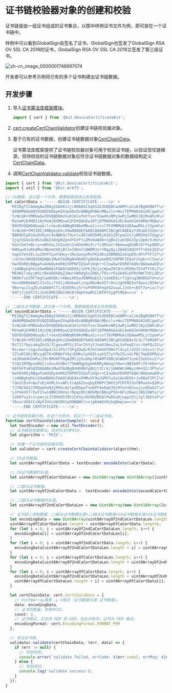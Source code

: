 # 证书链校验器对象的创建和校验

<!--Kit: Device Certificate Kit-->
<!--Subsystem: Security-->
<!--Owner: @zxz--3-->
<!--Designer: @lanming-->
<!--Tester: @PAFT-->
<!--Adviser: @zengyawen-->

证书链是由一组证书组成的证书集合，以图中样例证书文件为例，即可放在一个证书链中。

样例中可以看到GlobalSign自签名了证书，GlobalSign也签发了GlobalSign RSA OV SSL CA 2018的证书，GlobalSign RSA OV SSL CA 2018又签发了第三级证书。

![zh-cn_image_0000001746997074](figures/zh-cn_image_0000001746997074.png)

开发者可以参考示例将已有的多个证书构建出证书链数据。

## 开发步骤

1. 导入[证书算法库框架模块](../../reference/apis-device-certificate-kit/js-apis-cert.md)。
   ```ts
   import { cert } from '@kit.DeviceCertificateKit';
   ```

2. [cert.createCertChainValidator](../../reference/apis-device-certificate-kit/js-apis-cert.md#certcreatecertchainvalidator)创建证书链校验器对象。

3. 基于已有的证书数据，创建证书链数据对象[CertChainData](../../reference/apis-device-certificate-kit/js-apis-cert.md#certchaindata)。
   
   证书算法库框架提供了证书链校验器对象可用于校验证书链，以验证信任链根源，但待校验的证书链数据对象应符合证书链数据对象的数据结构定义[CertChainData](../../reference/apis-device-certificate-kit/js-apis-cert.md#certchaindata)。

4. 调用[CertChainValidator.validate](../../reference/apis-device-certificate-kit/js-apis-cert.md#validate)校验证书链数据。

```ts
import { cert } from '@kit.DeviceCertificateKit';
import { util } from '@kit.ArkTS';

// CA数据，这只是一个示例，需要根据具体业务来赋值。
let caCertData = '-----BEGIN CERTIFICATE-----\n' +
  'MIIDgTCCAmmgAwIBAgIGAXKnJjrAMA0GCSqGSIb3DQEBCwUAMFcxCzAJBgNVBAYT\n' +
  'AkNOMQ8wDQYDVQQIDAbpmZXopb8xDzANBgNVBAcMBuilv+WuiTEPMA0GA1UECgwG\n' +
  '5rWL6K+VMRUwEwYDVQQDDAzkuK3mlofmtYvor5UwHhcNMjUwMjIwMDI1NjMxWhcN\n' +
  'MzUwMjE4MDI1NjMxWjBXMQswCQYDVQQGEwJDTjEPMA0GA1UECAwG6ZmV6KW/MQ8w\n' +
  'DQYDVQQHDAbopb/lrokxDzANBgNVBAoMBua1i+ivlTEVMBMGA1UEAwwM5Lit5paH\n' +
  '5rWL6K+VMIIBIjANBgkqhkiG9w0BAQEFAAOCAQ8AMIIBCgKCAQEAyY30ubE33Zmc\n' +
  'BBM4OIpD1UuDVKynC4xNBK4v79vnlc4ElmRZD4RjkS612DtpaUzt/yHMZXmJTdqg\n' +
  '2jq7UG4sQc0G3uNGIXdUpRZpnUYGVftuZMxHaNOb+IgDkZzaO3Dk33piOpH/X/Ke\n' +
  'OosCbm7eBL+y+wRhUsLSCEasEsIvW3edHuYLrfz3MzwY/9AmnwqDGdRJ5rPayODD\n' +
  'HH0yw9JuRkdMacN8omVX8jBfJeI8KafcQW8MJz+Y0qyQyiZ6A81AQSVfT+6Sk2U3\n' +
  'UqeSTmtdIL1u29HfYLwYGHey+1Ro2wxqnMsFKIdKu2dDMDQZx61pER/dFtPYFlS7\n' +
  '/uh3mi9HUQIDAQABo1MwUTAdBgNVHQ4EFgQUGDykmR825RPNFIEQaFzUqkr+CIow\n' +
  'HwYDVR0jBBgwFoAUGDykmR825RPNFIEQaFzUqkr+CIowDwYDVR0TAQH/BAUwAwEB\n' +
  '/zANBgkqhkiG9w0BAQsFAAOCAQEAXjlmYKjBz1ajWywZNlN+LVRXNx7bS4TYtOc2\n' +
  'ME4N1ls6yjWSLtBe4DdkBqZ2HwrVW4dg5xZdAS/T0v/rRiGbX6iUFRV9WCTdtLZB\n' +
  'HKNh7vU39F7mgTaaWXQK/+6NeLKMzwJENRRaESI/sXeKE6irfJgYuq3NH8GGFd+w\n' +
  'HnvVBHRb6WSlY2s5Li7t6lj40UbwOljnqzRQvBeX57rOnzJgVKND3oY9pex/05Oe\n' +
  '96x+qc2iqZbu54A6NYCTj/65EEKoj5rYxPXMV4FegV42ouaLJJoS+cEEY7w+ixcl\n' +
  '04TjtjEdhTZiJCmI0RK50H2SWC0t9qkFewM3CCWTHY5ygPtMGA==\n' +
  '-----END CERTIFICATE-----\n';

// 二级CA证书数据，这只是一个示例，需要根据具体业务来赋值。
let secondCaCertData = '-----BEGIN CERTIFICATE-----\n' +
  'MIIDgTCCAmmgAwIBAgIGAXKnJjrBMA0GCSqGSIb3DQEBCwUAMFcxCzAJBgNVBAYT\n' +
  'AkNOMQ8wDQYDVQQIDAbpmZXopb8xDzANBgNVBAcMBuilv+WuiTEPMA0GA1UECgwG\n' +
  '5rWL6K+VMRUwEwYDVQQDDAzkuK3mlofmtYvor5UwHhcNMjUwMjIwMDI1NjU3WhcN\n' +
  'MzUwMjE4MDI1NjU3WjBXMQswCQYDVQQGEwJDTjEPMA0GA1UECAwG6ZmV6KW/MQ8w\n' +
  'DQYDVQQHDAbopb/lrokxDzANBgNVBAoMBua1i+ivlTEVMBMGA1UEAwwM5Lit5paH\n' +
  '5rWL6K+VMIIBIjANBgkqhkiG9w0BAQEFAAOCAQ8AMIIBCgKCAQEAxSL5L7fwMaRF\n' +
  'RiT1l7kpzaAqZe33/3lgexoMfGiIFarIhYyYJsmOJKes2uLSnPeqEtscrXmFQiIG\n' +
  '0srmwrriGgo3oxDp4/5i1FhCf3FqZUwD/RJhtVmkHT0HoYl4cpt/dJSF/e5vxt/J\n' +
  '2Z1eRIQOj9DzyqET6+ONQmfVOyzEH6xlpXHZLvykSZ7ytPp25LxULPWjTmpDOPRq\n' +
  'vkSMaH4H3mPw/Z9r0MVKP7DgAZMl2yVudHp785AMTVD0L9zWGHf3sek25ek5nv2r\n' +
  'SlB21MTBpvd8GC/iGns4V3Bvf75WAMgpGghAkRRyADeqt5Hw+x9BIb9FcfE+h6n+\n' +
  '6EF6FPa8GQIDAQABo1MwUTAdBgNVHQ4EFgQUjt2Crk/j6W8WCdHWyz4H+Q2/3PYw\n' +
  'HwYDVR0jBBgwFoAUGDykmR825RPNFIEQaFzUqkr+CIowDwYDVR0TAQH/BAUwAwEB\n' +
  '/zANBgkqhkiG9w0BAQsFAAOCAQEAksPHMuVF9e2GMVlaSe1Ao9D1KrJvKNaFZPCI\n' +
  'lQe2CDsX+Qu7sQj4SML5vvWFLtcAp6ZovqUyEM0PtZWVSjPCRTMJ3ofBPwnXvQ2N\n' +
  '7J7NCDA227MQabXeN3jMhkcAzlpdO5poTnobPF4xRqb39jM7otnNJsujvzdDab2l\n' +
  'LiP4eU5TrEaF2lwidBWJX0VoLrRpqzQhiWXGMpCBBugP5U+bFs20wezJBG19WYyc\n' +
  '2xKKfvyIcxrpmvjLZl8HddS7Ot1CKXyc8U9QZBGAlPwOXu8juppcEtjJyl36EnvF\n' +
  'YAcwrXOAtCiNpX3UnLUbG8GtpOOWQWCt+x1gKmA6V0jbqQmqcw==\n' +
  '-----END CERTIFICATE-----\n';

// 证书链校验器示例。在这个示例中，验证了一个二级证书链。
function certChainValidatorSample(): void {
  let textEncoder = new util.TextEncoder();
  // 证书链校验器算法。目前仅支持PKIX。
  let algorithm = 'PKIX';

  // 创建一个证书链校验器实例。
  let validator = cert.createCertChainValidator(algorithm);

  // CA证书数据。
  let uint8ArrayOfCaCertData = textEncoder.encodeInto(caCertData);

  // CA证书数据的长度。
  let uint8ArrayOfCaCertDataLen = new Uint8Array(new Uint16Array([uint8ArrayOfCaCertData.byteLength]).buffer);

  // 二级CA证书数据。
  let uint8ArrayOf2ndCaCertData =  textEncoder.encodeInto(secondCaCertData);

  // 二级CA证书数据的长度。
  let uint8ArrayOf2ndCaCertDataLen = new Uint8Array(new Uint16Array([uint8ArrayOf2ndCaCertData.byteLength]).buffer);

  // 证书链二进制数据：二级CA证书数据长度+二级CA证书数据+CA证书数据长度+CA证书数据（L-V格式）。
  let encodingData = new Uint8Array(uint8ArrayOf2ndCaCertDataLen.length + uint8ArrayOf2ndCaCertData.length +
  uint8ArrayOfCaCertDataLen.length + uint8ArrayOfCaCertData.length);
  for (let i = 0; i < uint8ArrayOf2ndCaCertDataLen.length; i++) {
    encodingData[i] = uint8ArrayOf2ndCaCertDataLen[i];
  }
  for (let i = 0; i < uint8ArrayOf2ndCaCertData.length; i++) {
    encodingData[uint8ArrayOf2ndCaCertDataLen.length + i] = uint8ArrayOf2ndCaCertData[i];
  }
  for (let i = 0; i < uint8ArrayOfCaCertDataLen.length; i++) {
    encodingData[uint8ArrayOf2ndCaCertDataLen.length + uint8ArrayOf2ndCaCertData.length + i] = uint8ArrayOfCaCertDataLen[i];
  }
  for (let i = 0; i < uint8ArrayOfCaCertData.length; i++) {
    encodingData[uint8ArrayOf2ndCaCertDataLen.length + uint8ArrayOf2ndCaCertData.length +
    uint8ArrayOfCaCertDataLen.length + i] = uint8ArrayOfCaCertData[i];
  }

  let certChainData: cert.CertChainData = {
    // Uint8Array类型：L-V格式（证书数据长度-证书数据）。
    data: encodingData,
    // 证书的数量。本例中为2。
    count: 2,
    // 证书格式。仅支持 PEM 和 DER。在此示例中，证书为 PEM 格式。
    encodingFormat: cert.EncodingFormat.FORMAT_PEM
  };

  // 验证证书链。
  validator.validate(certChainData, (err, data) => {
    if (err != null) {
      // 校验失败。
      console.error(`validate failed, errCode: ${err.code}, errMsg: ${err.message}`);
    } else {
      // 校验成功。
      console.log('validate success');
    }
  });
}
```
